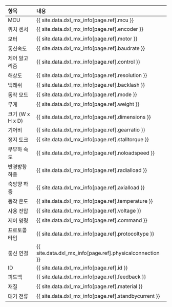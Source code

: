 
| 항목             | 내용                                                     |
|:-----------------|:---------------------------------------------------------|
| MCU              | {{ site.data.dxl_mx_info[page.ref].mcu }}                |
| 위치 센서        | {{ site.data.dxl_mx_info[page.ref].encoder }}            |
| 모터             | {{ site.data.dxl_mx_info[page.ref].motor }}              |
| 통신속도         | {{ site.data.dxl_mx_info[page.ref].baudrate }}           |
| 제어 알고리즘    | {{ site.data.dxl_mx_info[page.ref].control }}            |
| 해상도           | {{ site.data.dxl_mx_info[page.ref].resolution }}         |
| 백래쉬           | {{ site.data.dxl_mx_info[page.ref].backlash }}           |
| 동작 모드        | {{ site.data.dxl_mx_info[page.ref].mode }}               |
| 무게             | {{ site.data.dxl_mx_info[page.ref].weight }}             |
| 크기 (W x H x D) | {{ site.data.dxl_mx_info[page.ref].dimensions }}         |
| 기어비           | {{ site.data.dxl_mx_info[page.ref].gearratio }}          |
| 정지 토크        | {{ site.data.dxl_mx_info[page.ref].stalltorque }}        |
| 무부하 속도      | {{ site.data.dxl_mx_info[page.ref].noloadspeed }}        |
| 반경방향 하중    | {{ site.data.dxl_mx_info[page.ref].radialload }}         |
| 축방향 하중      | {{ site.data.dxl_mx_info[page.ref].axialload }}          |
| 동작 온도        | {{ site.data.dxl_mx_info[page.ref].temperature }}        |
| 사용 전압        | {{ site.data.dxl_mx_info[page.ref].voltage }}            |
| 제어 명령        | {{ site.data.dxl_mx_info[page.ref].command }}            |
| 프로토콜 타입    | {{ site.data.dxl_mx_info[page.ref].protocoltype }}       |
| 통신 연결        | {{ site.data.dxl_mx_info[page.ref].physicalconnection }} |
| ID               | {{ site.data.dxl_mx_info[page.ref].id }}                 |
| 피드백           | {{ site.data.dxl_mx_info[page.ref].feedback }}           |
| 재질             | {{ site.data.dxl_mx_info[page.ref].material }}           |
| 대기 전류        | {{ site.data.dxl_mx_info[page.ref].standbycurrent }}     |
